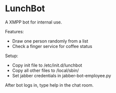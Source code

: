 # LunchBot

A XMPP bot for internal use.

Features:

* Draw one person randomly from a list
* Check a finger service for coffee status

Setup:

* Copy init file to /etc/init.d/lunchbot
* Copy all other files to /local/sbin/
* Set jabber credentials in jabber-bot-employee.py

After bot logs in, type help in the chat room.
